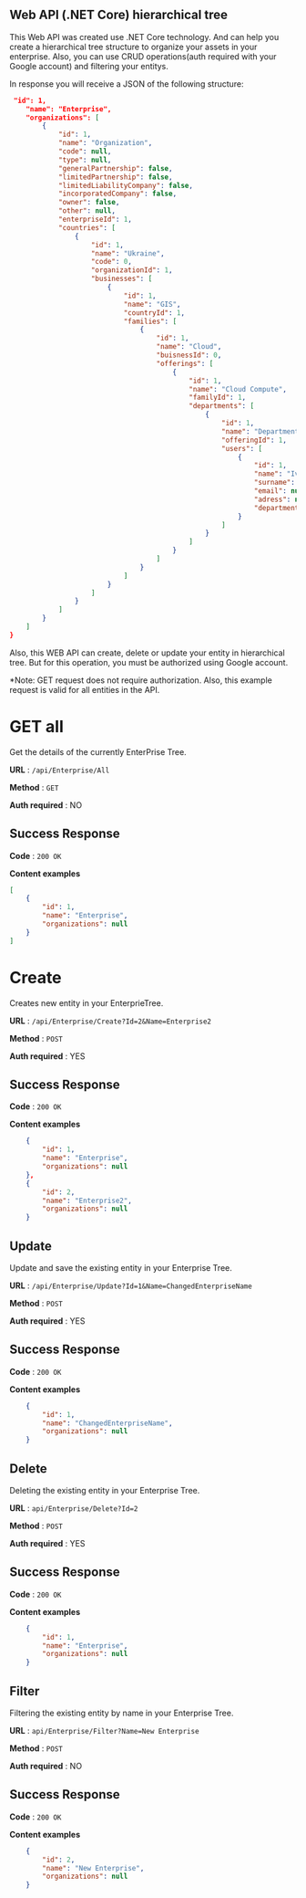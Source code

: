 
## Web API (.NET Core) hierarchical tree 

This Web API was created use .NET Core technology. And can help you create a hierarchical tree structure to organize your assets in your enterprise. Also, you can use CRUD operations(auth required with your Google account) and filtering your entitys. 

In response you will receive a JSON of the following structure:

```json
 "id": 1,
    "name": "Enterprise",
    "organizations": [
        {
            "id": 1,
            "name": "Organization",
            "code": null,
            "type": null,
            "generalPartnership": false,
            "limitedPartnership": false,
            "limitedLiabilityCompany": false,
            "incorporatedCompany": false,
            "owner": false,
            "other": null,
            "enterpriseId": 1,
            "countries": [
                {
                    "id": 1,
                    "name": "Ukraine",
                    "code": 0,
                    "organizationId": 1,
                    "businesses": [
                        {
                            "id": 1,
                            "name": "GIS",
                            "countryId": 1,
                            "families": [
                                {
                                    "id": 1,
                                    "name": "Cloud",
                                    "buisnessId": 0,
                                    "offerings": [
                                        {
                                            "id": 1,
                                            "name": "Cloud Compute",
                                            "familyId": 1,
                                            "departments": [
                                                {
                                                    "id": 1,
                                                    "name": "Department C",
                                                    "offeringId": 1,
                                                    "users": [
                                                        {
                                                            "id": 1,
                                                            "name": "Ivan",
                                                            "surname": null,
                                                            "email": null,
                                                            "adress": null,
                                                            "departmentId": 1
                                                        }
                                                    ]
                                                }
                                            ]
                                        }
                                    ]
                                }
                            ]
                        }
                    ]
                }
            ]
        }
    ]
}
```

Also, this WEB API can create, delete or update your entity in hierarchical tree. But for this operation, you must be authorized using Google account. 

*Note: GET request does not require authorization. Also, this example request is valid for all entities in the API.


# GET all

Get the details of the currently EnterPrise Tree.

**URL** : `/api/Enterprise/All`

**Method** : `GET`

**Auth required** : NO

## Success Response

**Code** : `200 OK`

**Content examples**

```json
[
    {
        "id": 1,
        "name": "Enterprise",
        "organizations": null
    }
]

```


# Create 

Creates new entity in your EnterprieTree.

**URL** : `/api/Enterprise/Create?Id=2&Name=Enterprise2`

**Method** : `POST`

**Auth required** : YES

## Success Response

**Code** : `200 OK`

**Content examples**


```json
    {
        "id": 1,
        "name": "Enterprise",
        "organizations": null
    },
    {
        "id": 2,
        "name": "Enterprise2",
        "organizations": null
    }
```

## Update

Update and save the existing entity in your Enterprise Tree.

**URL** : `/api/Enterprise/Update?Id=1&Name=ChangedEnterpriseName`

**Method** : `POST`

**Auth required** : YES

## Success Response

**Code** : `200 OK`

**Content examples**


```json
    {
        "id": 1,
        "name": "ChangedEnterpriseName",
        "organizations": null
    }
```

## Delete

Deleting the existing entity in your Enterprise Tree.

**URL** : `api/Enterprise/Delete?Id=2`

**Method** : `POST`

**Auth required** : YES

## Success Response

**Code** : `200 OK`

**Content examples**

```json
    {
        "id": 1,
        "name": "Enterprise",
        "organizations": null
    }
```

## Filter

Filtering the existing entity by name in your Enterprise Tree.

**URL** : `api/Enterprise/Filter?Name=New Enterprise`

**Method** : `POST`

**Auth required** : NO

## Success Response

**Code** : `200 OK`

**Content examples**

```json
    {
        "id": 2,
        "name": "New Enterprise",
        "organizations": null
    }
```
